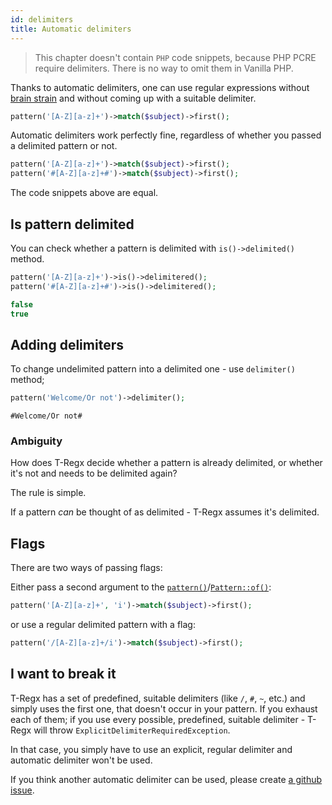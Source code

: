 ```yaml
---
id: delimiters
title: Automatic delimiters
---
```


> This chapter doesn't contain `PHP` code snippets, because PHP PCRE require delimiters. There is no way to omit them
> in Vanilla PHP.

Thanks to automatic delimiters, one can use regular expressions without [brain strain](overview.md#brain-strain)
and without coming up with a suitable delimiter.

```php
pattern('[A-Z][a-z]+')->match($subject)->first();
```

Automatic delimiters work perfectly fine, regardless of whether you passed a delimited pattern or not.

```php
pattern('[A-Z][a-z]+')->match($subject)->first();
pattern('#[A-Z][a-z]+#')->match($subject)->first();
```

The code snippets above are equal.

## Is pattern delimited

You can check whether a pattern is delimited with `is()->delimited()` method.

<!--DOCUSAURUS_CODE_TABS-->
<!--T-Regx-->
```php
pattern('[A-Z][a-z]+')->is()->delimitered();
pattern('#[A-Z][a-z]+#')->is()->delimitered();
```
<!--END_DOCUSAURUS_CODE_TABS-->
<!--T-Regx:{multiline-return}-->
<!--Result-Value-->

```php
false
true
```
<!--Result-Value:{multiline-return}-->

## Adding delimiters

To change undelimited pattern into a delimited one - use `delimiter()` method;

<!--DOCUSAURUS_CODE_TABS-->
<!--T-Regx-->
```php
pattern('Welcome/Or not')->delimiter();
```
<!--END_DOCUSAURUS_CODE_TABS-->
<!--T-Regx:{echo-at(0)}-->
<!--Result-Output-->

```text
#Welcome/Or not#
```

### Ambiguity

How does T-Regx decide whether a pattern is already delimited, or whether it's not and needs to be delimited again?

The rule is simple.

If a pattern *can* be thought of as delimited - T-Regx assumes it's delimited.

## Flags

There are two ways of passing flags:

Either pass a second argument to the [`pattern()`](introduction.md#entry-points)/[`Pattern::of()`](introduction.md#entry-points):

```php
pattern('[A-Z][a-z]+', 'i')->match($subject)->first();
```

or use a regular delimited pattern with a flag:

```php
pattern('/[A-Z][a-z]+/i')->match($subject)->first();
```

## I want to break it

T-Regx has a set of predefined, suitable delimiters (like `/`, `#`, `~`, etc.) and simply uses the first one, 
that doesn't occur in your pattern. If you exhaust each of them; if you use every possible, predefined, suitable delimiter - 
T-Regx will throw `ExplicitDelimiterRequiredException`.

In that case, you simply have to use an explicit, regular delimiter and automatic delimiter won't be used.

If you think another automatic delimiter can be used, 
please create [a github issue](https://github.com/T-Regx/T-Regx/issues/new/choose).
